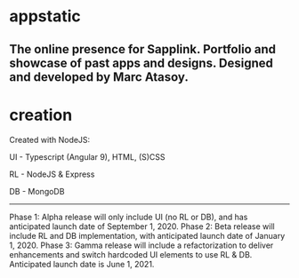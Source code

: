 # appstatic

The online presence for Sapplink. Portfolio and showcase of past apps and designs. Designed and developed by Marc Atasoy.
--------------------
# creation

Created with NodeJS:

UI - Typescript (Angular 9), HTML, (S)CSS
  
RL - NodeJS & Express
  
DB - MongoDB

-----------------
Phase 1: Alpha release will only include UI (no RL or DB), and has anticipated launch date of September 1, 2020.
Phase 2: Beta release will include RL and DB implementation, with anticipated launch date of January 1, 2020.
Phase 3: Gamma release will include a refactorization to deliver enhancements and switch hardcoded UI elements to use RL & DB. Anticipated launch date is June 1, 2021. 
